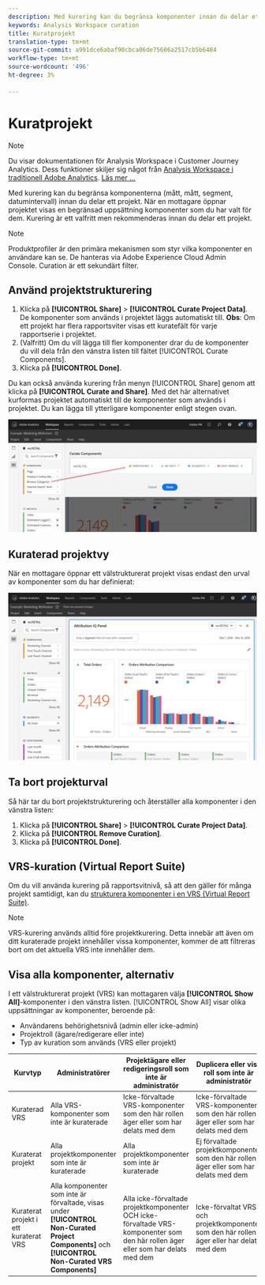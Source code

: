 ```yaml
---
description: Med kurering kan du begränsa komponenter innan du delar ett projekt.
keywords: Analysis Workspace curation
title: Kuratprojekt
translation-type: tm+mt
source-git-commit: a991dce6abaf90cbca06de75606a2517cb5b6484
workflow-type: tm+mt
source-wordcount: '496'
ht-degree: 3%

---
```



# Kuratprojekt

>[!NOTE]
>
>Du visar dokumentationen för Analysis Workspace i Customer Journey Analytics. Dess funktioner skiljer sig något från [Analysis Workspace i traditionell Adobe Analytics](https://docs.adobe.com/content/help/en/analytics/analyze/analysis-workspace/home.html). [Läs mer …](/help/getting-started/cja-aa.md)

Med kurering kan du begränsa komponenterna (mått, mått, segment, datumintervall) innan du delar ett projekt. När en mottagare öppnar projektet visas en begränsad uppsättning komponenter som du har valt för dem. Kurering är ett valfritt men rekommenderas innan du delar ett projekt.

>[!NOTE]
> Produktprofiler är den primära mekanismen som styr vilka komponenter en användare kan se. De hanteras via Adobe Experience Cloud Admin Console. Curation är ett sekundärt filter.

## Använd projektstrukturering

1. Klicka på **[!UICONTROL Share]** > **[!UICONTROL Curate Project Data]**.
De komponenter som används i projektet läggs automatiskt till.
   **Obs**: Om ett projekt har flera rapportsviter visas ett kuratefält för varje rapportserie i projektet.
1. (Valfritt) Om du vill lägga till fler komponenter drar du de komponenter du vill dela från den vänstra listen till fältet [!UICONTROL Curate Components].
1. Klicka på **[!UICONTROL Done]**.

Du kan också använda kurering från menyn [!UICONTROL Share] genom att klicka på **[!UICONTROL Curate and Share]**. Med det här alternativet kurformas projektet automatiskt till de komponenter som används i projektet. Du kan lägga till ytterligare komponenter enligt stegen ovan.

![](assets/curation-field.png)

## Kuraterad projektvy

När en mottagare öppnar ett välstrukturerat projekt visas endast den urval av komponenter som du har definierat:

![](assets/curate-project.png)

## Ta bort projekturval

Så här tar du bort projektstrukturering och återställer alla komponenter i den vänstra listen:

1. Klicka på **[!UICONTROL Share]** > **[!UICONTROL Curate Project Data]**.
1. Klicka på **[!UICONTROL Remove Curation]**.
1. Klicka på **[!UICONTROL Done]**.

## VRS-kuration (Virtual Report Suite)

Om du vill använda kurering på rapportsvitnivå, så att den gäller för många projekt samtidigt, kan du [strukturera komponenter i en VRS (Virtual Report Suite)](https://docs.adobe.com/content/help/en/analytics/components/virtual-report-suites/vrs-components.html).

>[!NOTE]
> VRS-kurering används alltid före projektkurering. Detta innebär att även om ditt kuraterade projekt innehåller vissa komponenter, kommer de att filtreras bort om det aktuella VRS inte innehåller dem.

## Visa alla komponenter, alternativ

I ett välstrukturerat projekt (VRS) kan mottagaren välja **[!UICONTROL Show All]**-komponenter i den vänstra listen. [!UICONTROL Show All] visar olika uppsättningar av komponenter, beroende på:

* Användarens behörighetsnivå (admin eller icke-admin)
* Projektroll (ägare/redigerare eller inte)
* Typ av kuration som används (VRS eller projekt)

| Kurvtyp | Administratörer | Projektägare eller redigeringsroll som inte är administratör | Duplicera eller visa roll som inte är administratör |
|---|---|---|---|
| Kuraterad VRS | Alla VRS-komponenter som inte är kuraterade | Icke-förvaltade VRS-komponenter som den här rollen äger eller som har delats med dem | Icke-förvaltade VRS-komponenter som den här rollen äger eller som har delats med dem |
| Kuraterat projekt | Alla projektkomponenter som inte är kuraterade | Alla projektkomponenter som inte är kuraterade | Ej förvaltade projektkomponenter som den här rollen äger eller som har delats med dem |
| Kuraterat projekt i ett kuraterat VRS | Alla komponenter som inte är förvaltade, visas under **[!UICONTROL Non-Curated Project Components]** och **[!UICONTROL Non-Curated VRS Components]** | Alla icke-förvaltade projektkomponenter OCH icke-förvaltade VRS-komponenter som den här rollen äger eller som har delats med dem | Icke-förvaltat VRS och projektkomponenter som den här rollen äger eller har delats med dem |

